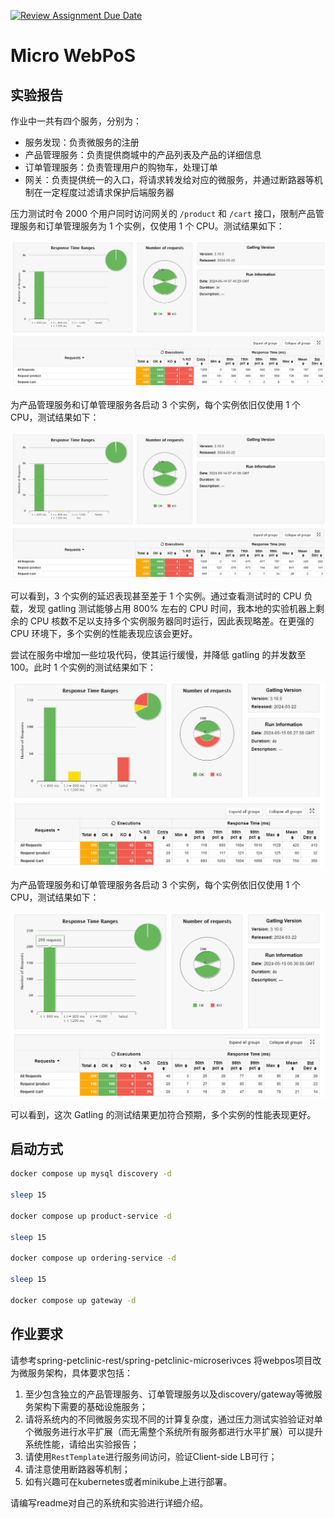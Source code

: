 [![Review Assignment Due Date](https://classroom.github.com/assets/deadline-readme-button-24ddc0f5d75046c5622901739e7c5dd533143b0c8e959d652212380cedb1ea36.svg)](https://classroom.github.com/a/IMEm063v)
# Micro WebPoS 

## 实验报告

作业中一共有四个服务，分别为：
- 服务发现：负责微服务的注册
- 产品管理服务：负责提供商城中的产品列表及产品的详细信息
- 订单管理服务：负责管理用户的购物车，处理订单
- 网关：负责提供统一的入口，将请求转发给对应的微服务，并通过断路器等机制在一定程度过滤请求保护后端服务器

压力测试时令 2000 个用户同时访问网关的 `/product` 和 `/cart` 接口，限制产品管理服务和订单管理服务为 1 个实例，仅使用 1 个 CPU。测试结果如下：

![1-instance-3000-users](reports/1-instance-3000-users.png)

为产品管理服务和订单管理服务各启动 3 个实例，每个实例依旧仅使用 1 个 CPU，测试结果如下：

![3-instances-3000-users](reports/3-instances-3000-users.png)

可以看到，3 个实例的延迟表现甚至差于 1 个实例。通过查看测试时的 CPU 负载，发现 gatling 测试能够占用 800% 左右的 CPU 时间，我本地的实验机器上剩余的 CPU 核数不足以支持多个实例服务器同时运行，因此表现略差。在更强的 CPU 环境下，多个实例的性能表现应该会更好。

尝试在服务中增加一些垃圾代码，使其运行缓慢，并降低 gatling 的并发数至 100。此时 1 个实例的测试结果如下：

![1-instance-100-users](reports/1-slow-instance-100-users.png)

为产品管理服务和订单管理服务各启动 3 个实例，每个实例依旧仅使用 1 个 CPU，测试结果如下：

![3-instances-100-users](reports/3-slow-instances-100-users.png)

可以看到，这次 Gatling 的测试结果更加符合预期，多个实例的性能表现更好。

## 启动方式

```bash
docker compose up mysql discovery -d

sleep 15

docker compose up product-service -d

sleep 15

docker compose up ordering-service -d

sleep 15

docker compose up gateway -d
```

## 作业要求

请参考spring-petclinic-rest/spring-petclinic-microserivces 将webpos项目改为微服务架构，具体要求包括：
1. 至少包含独立的产品管理服务、订单管理服务以及discovery/gateway等微服务架构下需要的基础设施服务；
2. 请将系统内的不同微服务实现不同的计算复杂度，通过压力测试实验验证对单个微服务进行水平扩展（而无需整个系统所有服务都进行水平扩展）可以提升系统性能，请给出实验报告；
3. 请使用`RestTemplate`进行服务间访问，验证Client-side LB可行；
4. 请注意使用断路器等机制；
5. 如有兴趣可在kubernetes或者minikube上进行部署。

请编写readme对自己的系统和实验进行详细介绍。
